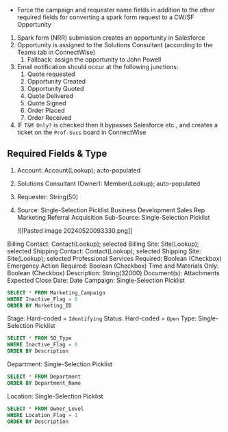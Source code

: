- Force the campaign and requester name fields in addition to the other required fields for converting a spark form request to a CW/SF Opportunity


1. Spark form (NRR) submission creates an opportunity in Salesforce
2. Opportunity is assigned to the Solutions Consultant (according to the Teams tab in ConnectWise)
	1. Fallback: assign the opportunity to John Powell
3. Email notification should occur at the following junctions:
	1. Quote requested
	2. Opportunity Created
	3. Opportunity Quoted
	4. Quote Delivered
	5. Quote Signed
	6. Order Placed
	7. Order Received
4. IF `T&M Only?` is checked then it bypasses Salesforce etc., and creates a ticket on the `Prof-Svcs` board in ConnectWise

## Required Fields & Type

1. Account: Account(Lookup); auto-populated
2. Solutions Consultant (Owner): Member(Lookup); auto-populated
3. Requester: String(50)
4. Source: Single-Selection Picklist
	Business Development
	Sales Rep
	Marketing
	Referral
	Acquisition
Sub-Source: Single-Selection Picklist 

	![[Pasted image 20240520093330.png]]

Billing Contact: Contact(Lookup); selected
Billing Site: Site(Lookup); selected
Shipping Contact: Contact(Lookup); selected
Shipping Site: Site(Lookup); selected
Professional Services Required: Boolean (Checkbox)
Emergency Action Required: Boolean (Checkbox)
Time and Materials Only: Boolean (Checkbox)
Description: String(32000)
Document(s): Attachments
Expected Close Date: Date
Campaign: Single-Selection Picklist 

```SQL
SELECT * FROM Marketing_Campaign
WHERE Inactive_Flag = 0
ORDER BY Marketing_ID
```

Stage: Hard-coded = `Identifying`
Status: Hard-coded = `Open`
Type: Single-Selection Picklist

```SQL
SELECT * FROM SO_Type
WHERE Inactive_Flag = 0
ORDER BY Description
```

Department: Single-Selection Picklist

```SQL
SELECT * FROM Department
ORDER BY Department_Name
```

Location: Single-Selection Picklist 

```SQL
SELECT * FROM Owner_Level
WHERE Location_Flag = 1
ORDER BY Description
```
